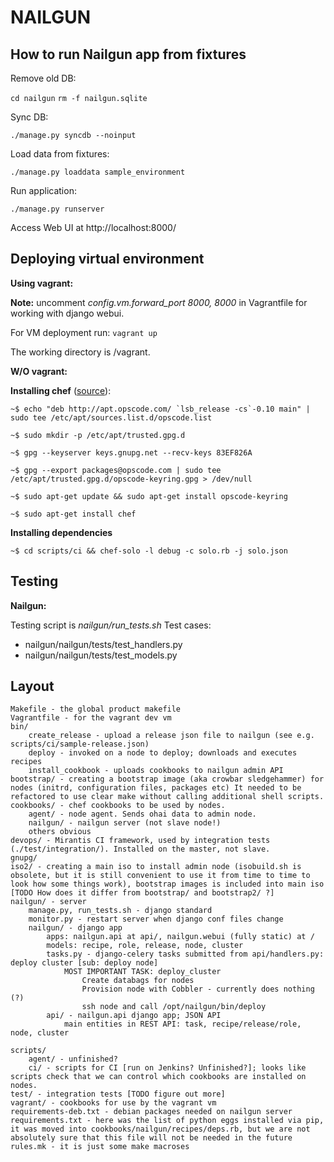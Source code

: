 NAILGUN
=======

How to run Nailgun app from fixtures
------------------------------------

Remove old DB:

`cd nailgun`
`rm -f nailgun.sqlite`

Sync DB:

`./manage.py syncdb --noinput`

Load data from fixtures:

`./manage.py loaddata sample_environment`

Run application:

`./manage.py runserver`

Access Web UI at http://localhost:8000/


Deploying virtual environment
-----------------------------

**Using vagrant:**

**Note:** uncomment *config.vm.forward_port 8000, 8000* in Vagrantfile for working with django webui.

For VM deployment run:
`vagrant up`

The working directory is /vagrant.

**W/O vagrant:**

**Installing chef** ([source](http://wiki.opscode.com/display/chef/Installing+Chef+Server+on+Debian+or+Ubuntu+using+Packages "Opscode Wiki")): 

``~$ echo "deb http://apt.opscode.com/ `lsb_release -cs`-0.10 main" | sudo tee /etc/apt/sources.list.d/opscode.list ``

``~$ sudo mkdir -p /etc/apt/trusted.gpg.d``

``~$ gpg --keyserver keys.gnupg.net --recv-keys 83EF826A``

``~$ gpg --export packages@opscode.com | sudo tee /etc/apt/trusted.gpg.d/opscode-keyring.gpg > /dev/null ``

``~$ sudo apt-get update && sudo apt-get install opscode-keyring ``

``~$ sudo apt-get install chef``

**Installing dependencies**

``~$ cd scripts/ci && chef-solo -l debug -c solo.rb -j solo.json ``

Testing
-------

**Nailgun:**

Testing script is *nailgun/run_tests.sh*
Test cases:
- nailgun/nailgun/tests/test_handlers.py
- nailgun/nailgun/tests/test_models.py

Layout
------

    Makefile - the global product makefile
    Vagrantfile - for the vagrant dev vm
    bin/
        create_release - upload a release json file to nailgun (see e.g. scripts/ci/sample-release.json)
        deploy - invoked on a node to deploy; downloads and executes recipes
        install_cookbook - uploads cookbooks to nailgun admin API
    bootstrap/ - creating a bootstrap image (aka crowbar sledgehammer) for nodes (initrd, configuration files, packages etc) It needed to be refactored to use clear make without calling additional shell scripts.
    cookbooks/ - chef cookbooks to be used by nodes.
        agent/ - node agent. Sends ohai data to admin node.
        nailgun/ - nailgun server (not slave node!)
        others obvious
    devops/ - Mirantis CI framework, used by integration tests (./test/integration/). Installed on the master, not slave.
    gnupg/
    iso2/ - creating a main iso to install admin node (isobuild.sh is obsolete, but it is still convenient to use it from time to time to look how some things work), bootstrap images is included into main iso [TODO How does it differ from bootstrap/ and bootstrap2/ ?]
    nailgun/ - server
        manage.py, run_tests.sh - django standard
        monitor.py - restart server when django conf files change
        nailgun/ - django app 
            apps: nailgun.api at api/, nailgun.webui (fully static) at /
            models: recipe, role, release, node, cluster
            tasks.py - django-celery tasks submitted from api/handlers.py: deploy cluster [sub: deploy node]
                MOST IMPORTANT TASK: deploy_cluster
                    Create databags for nodes
                    Provision node with Cobbler - currently does nothing (?)
                    ssh node and call /opt/nailgun/bin/deploy
            api/ - nailgun.api django app; JSON API
                main entities in REST API: task, recipe/release/role, node, cluster
                
    scripts/
        agent/ - unfinished?
        ci/ - scripts for CI [run on Jenkins? Unfinished?]; looks like scripts check that we can control which cookbooks are installed on nodes.
    test/ - integration tests [TODO figure out more]
    vagrant/ - cookbooks for use by the vagrant vm
    requirements-deb.txt - debian packages needed on nailgun server
    requirements.txt - here was the list of python eggs installed via pip, it was moved into cookbooks/nailgun/recipes/deps.rb, but we are not absolutely sure that this file will not be needed in the future
    rules.mk - it is just some make macroses


